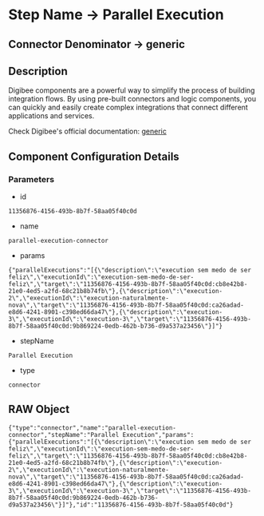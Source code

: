 # Step Name -> Parallel Execution
## Connector Denominator -> generic

## Description

Digibee components are a powerful way to simplify the process of building integration flows. By using pre-built connectors and logic components, you can quickly and easily create complex integrations that connect different applications and services.

Check Digibee's official documentation: [generic](https://docs.digibee.com/documentation "Digibee documentation")

## Component Configuration Details
### Parameters

* id
```
11356876-4156-493b-8b7f-58aa05f40c0d
```

* name
```
parallel-execution-connector
```

* params
```
{"parallelExecutions":"[{\"description\":\"execution sem medo de ser feliz\",\"executionId\":\"execution-sem-medo-de-ser-feliz\",\"target\":\"11356876-4156-493b-8b7f-58aa05f40c0d:cb8e42b8-21e0-4ed5-a2fd-68c21b8b74fb\"},{\"description\":\"execution-2\",\"executionId\":\"execution-naturalmente-nova\",\"target\":\"11356876-4156-493b-8b7f-58aa05f40c0d:ca26adad-e8d6-4241-8901-c398ed66da47\"},{\"description\":\"execution-3\",\"executionId\":\"execution-3\",\"target\":\"11356876-4156-493b-8b7f-58aa05f40c0d:9b869224-0edb-462b-b736-d9a537a23456\"}]"}
```

* stepName
```
Parallel Execution
```

* type
```
connector
```


## RAW Object

```
{"type":"connector","name":"parallel-execution-connector","stepName":"Parallel Execution","params":{"parallelExecutions":"[{\"description\":\"execution sem medo de ser feliz\",\"executionId\":\"execution-sem-medo-de-ser-feliz\",\"target\":\"11356876-4156-493b-8b7f-58aa05f40c0d:cb8e42b8-21e0-4ed5-a2fd-68c21b8b74fb\"},{\"description\":\"execution-2\",\"executionId\":\"execution-naturalmente-nova\",\"target\":\"11356876-4156-493b-8b7f-58aa05f40c0d:ca26adad-e8d6-4241-8901-c398ed66da47\"},{\"description\":\"execution-3\",\"executionId\":\"execution-3\",\"target\":\"11356876-4156-493b-8b7f-58aa05f40c0d:9b869224-0edb-462b-b736-d9a537a23456\"}]"},"id":"11356876-4156-493b-8b7f-58aa05f40c0d"}
```